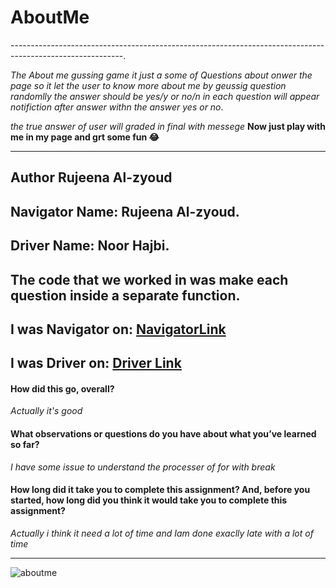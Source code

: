 # AboutMe
----------------------------------------------------------------------------------------------------------.

*The About me gussing game it just a some of Questions about onwer the page so it let the user to know more about me by geussig question randomlly the answer should be yes/y or no/n in each question will appear notifiction after answer withn the answer yes or no*.


*the true answer of user will graded in final with messege*
**Now just play with me in my page and grt some fun :joy:**

-------------------------------------------------------------------------------------------------------
## Author Rujeena Al-zyoud
## Navigator Name: Rujeena Al-zyoud.
## Driver Name: Noor Hajbi.
## The code that we worked in was make each question inside a separate function.
## I was Navigator on: [NavigatorLink](https://github.com/rujeenaal-zyoud/About-Me.git)
## I was Driver on: [Driver Link](https://github.com/NoorHajbi/About-Me-1.git)
#### How did this go, overall? 
 *Actually it's good*
#### What observations or questions do you have about what you’ve learned so far?
*I have some issue to understand the processer of for with break*
#### How long did it take you to complete this assignment? And, before you started, how long did you think it would take you to complete this assignment?
*Actually i think it  need a lot of time and Iam  done exaclly late with a lot of time*

-------------------------------------------------------------------------------------------
 ![aboutme](img/aboutme.png)